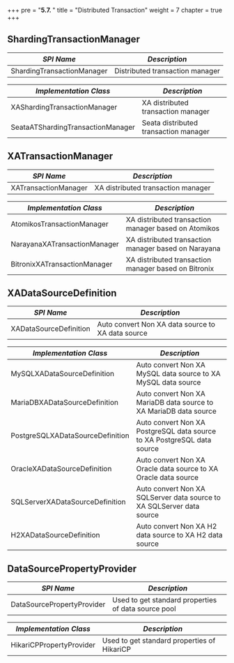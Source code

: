 +++
pre = "<b>5.7. </b>"
title = "Distributed Transaction"
weight = 7
chapter = true
+++

## ShardingTransactionManager

| *SPI Name*                        | *Description*                         |
| --------------------------------- | ------------------------------------- |
| ShardingTransactionManager        | Distributed transaction manager       |

| *Implementation Class*            | *Description*                         |
| --------------------------------- | ------------------------------------- |
| XAShardingTransactionManager      | XA distributed transaction manager    |
| SeataATShardingTransactionManager | Seata distributed transaction manager |

## XATransactionManager

| *SPI Name*                   | *Description*                                        |
| ---------------------------- | ---------------------------------------------------- |
| XATransactionManager         | XA distributed transaction manager                   |

| *Implementation Class*       | *Description*                                        |
| ---------------------------- | ---------------------------------------------------- |
| AtomikosTransactionManager   | XA distributed transaction manager based on Atomikos |
| NarayanaXATransactionManager | XA distributed transaction manager based on Narayana |
| BitronixXATransactionManager | XA distributed transaction manager based on Bitronix |

## XADataSourceDefinition

| *SPI Name*                       | *Description*                                                           |
| -------------------------------- | ----------------------------------------------------------------------- |
| XADataSourceDefinition           | Auto convert Non XA data source to XA data source                       |

| *Implementation Class*           | *Description*                                                           |
| -------------------------------- | ----------------------------------------------------------------------- |
| MySQLXADataSourceDefinition      | Auto convert Non XA MySQL data source to XA MySQL data source           |
| MariaDBXADataSourceDefinition    | Auto convert Non XA MariaDB data source to XA MariaDB data source       |
| PostgreSQLXADataSourceDefinition | Auto convert Non XA PostgreSQL data source to XA PostgreSQL data source |
| OracleXADataSourceDefinition     | Auto convert Non XA Oracle data source to XA Oracle data source         |
| SQLServerXADataSourceDefinition  | Auto convert Non XA SQLServer data source to XA SQLServer data source   |
| H2XADataSourceDefinition         | Auto convert Non XA H2 data source to XA H2 data source                 |

## DataSourcePropertyProvider

| *SPI Name*                 | *Description*                                       |
| -------------------------- | --------------------------------------------------- |
| DataSourcePropertyProvider | Used to get standard properties of data source pool |

| *Implementation Class*     | *Description*                                       |
| -------------------------- | --------------------------------------------------- |
| HikariCPPropertyProvider   | Used to get standard properties of HikariCP         |
